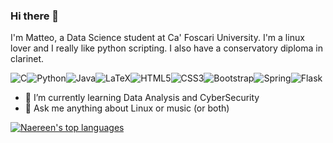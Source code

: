 ### Hi there 👋

I'm Matteo, a Data Science student at Ca' Foscari University.
I'm a linux lover and I really like python scripting. I also have a conservatory diploma in clarinet.

<img alt="C" src="https://img.shields.io/badge/c%20-%2300599C.svg?&style=for-the-badge&logo=c&logoColor=white"/><img alt="Python" src="https://img.shields.io/badge/python%20-%2314354C.svg?&style=for-the-badge&logo=python&logoColor=white"/><img alt="Java" src="https://img.shields.io/badge/java-%23ED8B00.svg?&style=for-the-badge&logo=java&logoColor=white"/><img alt="LaTeX" src="https://img.shields.io/badge/latex%20-%23008080.svg?&style=for-the-badge&logo=latex&logoColor=white"/><img alt="HTML5" src="https://img.shields.io/badge/html5%20-%23E34F26.svg?&style=for-the-badge&logo=html5&logoColor=white"/><img alt="CSS3" src="https://img.shields.io/badge/css3%20-%231572B6.svg?&style=for-the-badge&logo=css3&logoColor=white"/><img alt="Bootstrap" src="https://img.shields.io/badge/bootstrap%20-%23563D7C.svg?&style=for-the-badge&logo=bootstrap&logoColor=white"/><img alt="Spring" src="https://img.shields.io/badge/spring%20-%236DB33F.svg?&style=for-the-badge&logo=spring&logoColor=white"/><img alt="Flask" src="https://img.shields.io/badge/flask%20-%23000.svg?&style=for-the-badge&logo=flask&logoColor=white"/>

- 🌱 I’m currently learning Data Analysis and CyberSecurity
- 💬 Ask me anything about Linux or music (or both)

[![Naereen's top languages](https://github-readme-stats.vercel.app/api/top-langs/?username=matteospanio&theme=blue-green&layout=compact)](https://github.com/anuraghazra/github-readme-stats)

<!--
**matteospanio/matteospanio** is a ✨ _special_ ✨ repository because its `README.md` (this file) appears on your GitHub profile.

Here are some ideas to get you started:
- 😄 Pronouns: ...
- 🔭 I’m currently working on ...
- 👯 I’m looking to collaborate on ...
- 🤔 I’m looking for help with ...
-->

